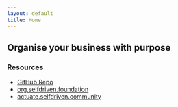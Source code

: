 ```yaml
---
layout: default
title: Home
---
```


## Organise your business with purpose

### Resources
- [GitHub Repo](https://github.com/selfdriven-services/selfdriven-business)
- [org.selfdriven.foundation](https://org.selfdriven.foundation)
- [actuate.selfdriven.community](https://actuate.selfdriven.community)


